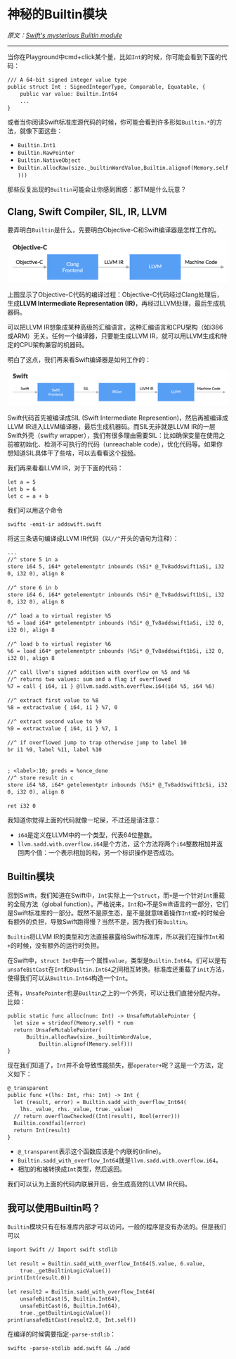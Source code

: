 # 神秘的Builtin模块

*原文：[Swift's mysterious Builtin module](http://ankit.im/swift/2016/01/12/swift-mysterious-builtin-module/)*

<hr/>

当你在Playground中cmd+click某个量，比如`Int`的时候，你可能会看到下面的代码：

```
/// A 64-bit signed integer value type
public struct Int : SignedIntegerType, Comparable, Equatable, {
    public var value: Builtin.Int64
    ...
}
```

或者当你阅读Swift标准库源代码的时候，你可能会看到许多形如`Builtin.*`的方法，就像下面这些：

* `Builtin.Int1`
* `Builtin.RawPointer`
* `Builtin.NativeObject`
* `Builtin.allocRaw(size._builtinWordValue,Builtin.alignof(Memory.self)))`

那些反复出现的`Builtin`可能会让你感到困惑：那TM是什么玩意？

## Clang, Swift Compiler, SIL, IR, LLVM

要弄明白`Builtin`是什么，先要明白Objective-C和Swift编译器是怎样工作的。

![How Objective-C compilers works](/assets/how_objc_compiler_works.png)

上图显示了Objective-C代码的编译过程：Objective-C代码经过Clang处理后，生成**LLVM Intermediate Representation (IR)**，再经过LLVM处理，最后生成机器码。

可以把LLVM IR想象成某种高级的汇编语言，这种汇编语言和CPU架构（如i386或ARM）无关。任何一个编译器，只要能生成LLVM IR，就可以用LLVM生成和特定的CPU架构兼容的机器码。

明白了这点，我们再来看Swift编译器是如何工作的：

![How Swift compilers works](/assets/how_swift_compiler_works.png)

Swift代码首先被编译成SIL (Swift Intermediate Represention)，然后再被编译成LLVM IR进入LLVM编译器，最后生成机器码。而SIL无非就是LLVM IR的一层Swift外壳（swifty wrapper），我们有很多理由需要SIL：比如确保变量在使用之前被初始化、检测不可执行的代码（unreachable code），优化代码等。如果你想知道SIL具体干了些啥，可以去看看这个[视频](https://www.youtube.com/watch?v=Ntj8ab-5cvE)。

我们再来看看LLVM IR，对于下面的代码：

```
let a = 5
let b = 6
let c = a + b
```

我们可以用这个命令

```
swiftc -emit-ir addswift.swift
```
将这三条语句编译成LLVM IR代码（以`//^`开头的语句为注释）：

```
...
//^ store 5 in a
store i64 5, i64* getelementptr inbounds (%Si* @_Tv8addswift1aSi, i32 0, i32 0), align 8
  
//^ store 6 in b
store i64 6, i64* getelementptr inbounds (%Si* @_Tv8addswift1bSi, i32 0, i32 0), align 8
  
//^ load a to virtual register %5
%5 = load i64* getelementptr inbounds (%Si* @_Tv8addswift1aSi, i32 0, i32 0), align 8

//^ load b to virtual register %6
%6 = load i64* getelementptr inbounds (%Si* @_Tv8addswift1bSi, i32 0, i32 0), align 8

//^ call llvm's signed addition with overflow on %5 and %6
//^ returns two values: sum and a flag if overflowed
%7 = call { i64, i1 } @llvm.sadd.with.overflow.i64(i64 %5, i64 %6)

//^ extract first value to %8
%8 = extractvalue { i64, i1 } %7, 0 
  
//^ extract second value to %9
%9 = extractvalue { i64, i1 } %7, 1

//^ if overflowed jump to trap otherwise jump to label 10  
br i1 %9, label %11, label %10
  

; <label>:10; preds = %once_done
//^ store result in c
store i64 %8, i64* getelementptr inbounds (%Si* @_Tv8addswift1cSi, i32 0, i32 0), align 8
  
ret i32 0
```

我知道你觉得上面的代码就像一坨屎，不过还是请注意：

* `i64`是定义在LLVM中的一个类型，代表64位整数。
* `llvm.sadd.with.overflow.i64`是个方法，这个方法将两个`i64`整数相加并返回两个值：一个表示相加的和，另一个标识操作是否成功。

## Builtin模块

回到Swift，我们知道在Swift中，`Int`实际上一个`struct`，而`+`是一个针对`Int`重载的全局方法（global function）。严格说来，`Int`和`+`不是Swift语言的一部分，它们是Swift标准库的一部分。既然不是原生态，是不是就意味着操作`Int`或`+`的时候会有额外的负担，导致Swift跑得慢？当然不是，因为我们有`Builtin`。

`Builtin`将LLVM IR的类型和方法直接暴露给Swift标准库，所以我们在操作`Int`和`+`的时候，没有额外的运行时负担。

在Swift中，`struct Int`中有一个属性`value`，类型是`Builtin.Int64`。们可以是有`unsafeBitCast`在`Int`和`Builtin.Int64`之间相互转换。标准库还重载了`init`方法，使得我们可以从`Builtin.Int64`构造一个`Int`。

还有，`UnsafePointer`也是`Builtin`之上的一个外壳，可以让我们直接分配内存。比如：

```
public static func alloc(num: Int) -> UnsafeMutablePointer {
  let size = strideof(Memory.self) * num
  return UnsafeMutablePointer(
      Builtin.allocRaw(size._builtinWordValue, 
          Builtin.alignof(Memory.self)))
}
```

现在我们知道了，`Int`并不会导致性能损失，那`operator+`呢？这是一个方法，定义如下：

```
@_transparent
public func +(lhs: Int, rhs: Int) -> Int {
  let (result, error) = Builtin.sadd_with_overflow_Int64(
    lhs._value, rhs._value, true._value)
  // return overflowChecked((Int(result), Bool(error)))
  Builtin.condfail(error)
  return Int(result)
}
```

* `@_transparent`表示这个函数应该是个内联的(inline)。
* `Builtin.sadd_with_overflow_Int64`就是`llvm.sadd.with.overflow.i64`。
* 相加的和被转换成`Int`类型，然后返回。

我们可以认为上面的代码内联展开后，会生成高效的LLVM IR代码。

## 我可以使用Builtin吗？

`Builtin`模块只有在标准库内部才可以访问，一般的程序是没有办法的。但是我们可以

```
import Swift // Import swift stdlib

let result = Builtin.sadd_with_overflow_Int64(5.value, 6.value,
    true._getBuiltinLogicValue())
print(Int(result.0))

let result2 = Builtin.sadd_with_overflow_Int64(
    unsafeBitCast(5, Builtin.Int64), 
    unsafeBitCast(6, Builtin.Int64),
    true._getBuiltinLogicValue())
print(unsafeBitCast(result2.0, Int.self))
```
在编译的时候需要指定`-parse-stdlib`：

```
swiftc -parse-stdlib add.swift && ./add
```

